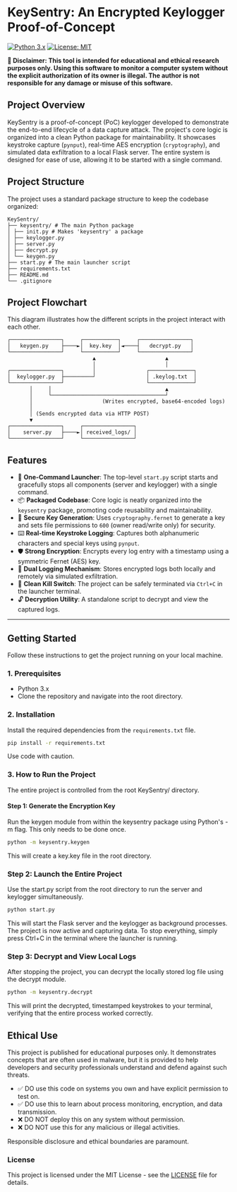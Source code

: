 # KeySentry: An Encrypted Keylogger Proof-of-Concept

[![Python 3.x](https://img.shields.io/badge/python-3.x-blue.svg)](https://www.python.org/downloads/)
[![License: MIT](https://img.shields.io/badge/License-MIT-yellow.svg)](https://opensource.org/licenses/MIT)

**🔴 Disclaimer: This tool is intended for educational and ethical research purposes only. Using this software to monitor a computer system without the explicit authorization of its owner is illegal. The author is not responsible for any damage or misuse of this software.**

## Project Overview

KeySentry is a proof-of-concept (PoC) keylogger developed to demonstrate the end-to-end lifecycle of a data capture attack. The project's core logic is organized into a clean Python package for maintainability. It showcases keystroke capture (`pynput`), real-time AES encryption (`cryptography`), and simulated data exfiltration to a local Flask server. The entire system is designed for ease of use, allowing it to be started with a single command.

## Project Structure

The project uses a standard package structure to keep the codebase organized:

```
KeySentry/
├── keysentry/ # The main Python package
│ ├── init.py # Makes 'keysentry' a package
│ ├── keylogger.py
│ ├── server.py
│ ├── decrypt.py
│ └── keygen.py
├── start.py # The main launcher script
├── requirements.txt
├── README.md
└── .gitignore
```
## Project Flowchart

This diagram illustrates how the different scripts in the project interact with each other.

```
┌────────────────┐     ┌───────────┐     ┌────────────────┐
│   keygen.py    ├────►│  key.key  │◄────┤   decrypt.py   │
└────────────────┘     └───────────┘     └────────────────┘
                           ▲                      ▲
                           │                      │
┌────────────────┐         │                ┌──────────────┐
│  keylogger.py  ├─────────┘                │ .keylog.txt  │
└────────────────┘                          └──────────────┘
       │     │                                    ▲
       │     └────────────────────────────────────┘
       │                      (Writes encrypted, base64-encoded logs)
       │
       │ (Sends encrypted data via HTTP POST)
       ▼
┌────────────────┐     ┌────────────────┐
│    server.py   ├────►│ received_logs/ │
└────────────────┘     └────────────────┘
```

## Features

-   🚀 **One-Command Launcher**: The top-level `start.py` script starts and gracefully stops all components (server and keylogger) with a single command.
-   📦 **Packaged Codebase**: Core logic is neatly organized into the `keysentry` package, promoting code reusability and maintainability.
-   🔐 **Secure Key Generation**: Uses `cryptography.fernet` to generate a key and sets file permissions to `600` (owner read/write only) for security.
-   ⌨️ **Real-time Keystroke Logging**: Captures both alphanumeric characters and special keys using `pynput`.
-   🛡️ **Strong Encryption**: Encrypts every log entry with a timestamp using a symmetric Fernet (AES) key.
-   💾 **Dual Logging Mechanism**: Stores encrypted logs both locally and remotely via simulated exfiltration.
-   🛑 **Clean Kill Switch**: The project can be safely terminated via `Ctrl+C` in the launcher terminal.
-   🔓 **Decryption Utility**: A standalone script to decrypt and view the captured logs.

---

## Getting Started

Follow these instructions to get the project running on your local machine.

### 1. Prerequisites

-   Python 3.x
-   Clone the repository and navigate into the root directory.

### 2. Installation

Install the required dependencies from the `requirements.txt` file.

```bash
pip install -r requirements.txt
```
Use code with caution.

### 3. How to Run the Project

The entire project is controlled from the root KeySentry/ directory.

#### Step 1: Generate the Encryption Key

Run the keygen module from within the keysentry package using Python's -m flag. This only needs to be done once.

 ```bash
python -m keysentry.keygen
```
This will create a key.key file in the root directory.

### Step 2: Launch the Entire Project

Use the start.py script from the root directory to run the server and keylogger simultaneously.

```bash
python start.py
```
This will start the Flask server and the keylogger as background processes. The project is now active and capturing data.
To stop everything, simply press Ctrl+C in the terminal where the launcher is running.

### Step 3: Decrypt and View Local Logs

After stopping the project, you can decrypt the locally stored log file using the decrypt module.

```bash
python -m keysentry.decrypt
```
This will print the decrypted, timestamped keystrokes to your terminal, verifying that the entire process worked correctly.

## Ethical Use

This project is published for educational purposes only. It demonstrates concepts that are often used in malware, but it is provided to help developers and security professionals understand and defend against such threats.

-  ✅ DO use this code on systems you own and have explicit permission to test on.
-  ✅ DO use this to learn about process monitoring, encryption, and data transmission.
-  ❌ DO NOT deploy this on any system without permission.
-  ❌ DO NOT use this for any malicious or illegal activities.

Responsible disclosure and ethical boundaries are paramount.

### License

This project is licensed under the MIT License - see the [LICENSE](LICENSE) file for details.